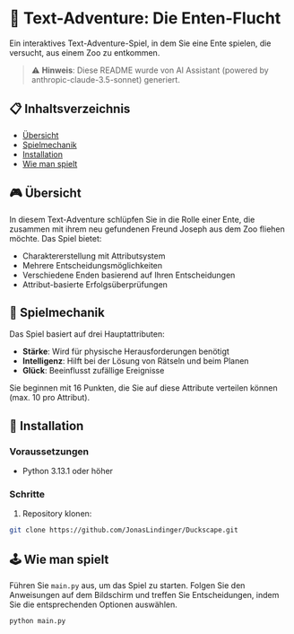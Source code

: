 # 🦆 Text-Adventure: Die Enten-Flucht

Ein interaktives Text-Adventure-Spiel, in dem Sie eine Ente spielen, die versucht, aus einem Zoo zu entkommen.

> ⚠️ **Hinweis**: Diese README wurde von AI Assistant (powered by anthropic-claude-3.5-sonnet) generiert.

## 📋 Inhaltsverzeichnis

- [Übersicht](#übersicht)
- [Spielmechanik](#spielmechanik)
- [Installation](#installation)
- [Wie man spielt](#wie-man-spielt)

## 🎮 Übersicht

In diesem Text-Adventure schlüpfen Sie in die Rolle einer Ente, die zusammen mit ihrem neu gefundenen Freund Joseph aus dem Zoo fliehen möchte. Das Spiel bietet:

- Charaktererstellung mit Attributsystem
- Mehrere Entscheidungsmöglichkeiten
- Verschiedene Enden basierend auf Ihren Entscheidungen
- Attribut-basierte Erfolgsüberprüfungen

## 🎲 Spielmechanik

Das Spiel basiert auf drei Hauptattributen:
- **Stärke**: Wird für physische Herausforderungen benötigt
- **Intelligenz**: Hilft bei der Lösung von Rätseln und beim Planen
- **Glück**: Beeinflusst zufällige Ereignisse

Sie beginnen mit 16 Punkten, die Sie auf diese Attribute verteilen können (max. 10 pro Attribut).

## 💾 Installation

### Voraussetzungen
- Python 3.13.1 oder höher

### Schritte

1. Repository klonen:
```bash
git clone https://github.com/JonasLindinger/Duckscape.git
```

## 🕹️ Wie man spielt

Führen Sie `main.py` aus, um das Spiel zu starten. Folgen Sie den Anweisungen auf dem Bildschirm und treffen Sie Entscheidungen, indem Sie die entsprechenden Optionen auswählen.

```
python main.py
```
